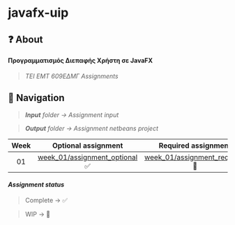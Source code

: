 # javafx-uip

## ❓ About

#### Προγραμματισμός Διεπαφής Χρήστη σε JavaFX

> *TEI EMT 609ΕΔΜΓ Assignments*

## 🤔 Navigation

> ***Input** folder -> Assignment input*

> ***Output** folder -> Assignment netbeans project*

| Week | Optional assignment | Required assignment |
| :---: | :---: | :---: |
| 01 | [week_01/assignment_optional](week_01/assignment_optional) ✅ | [week_01/assignment_required](week_01/assignment_required) 🚧 |


#### *Assignment status*
>Complete -> ✅

>WIP -> 🚧
